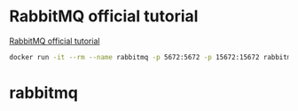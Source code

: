 # RabbitMQ official tutorial

[RabbitMQ official tutorial](https://www.rabbitmq.com/tutorials/tutorial-one-javascript)

```bash
docker run -it --rm --name rabbitmq -p 5672:5672 -p 15672:15672 rabbitmq:4-management
```
# rabbitmq
